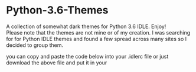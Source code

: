 # Python-3.6-Themes

A collection of somewhat dark themes for Python 3.6 IDLE.  Enjoy!  
Please note that the themes are not mine or of my creation.  I was searching for for Python IDLE themes and found a few spread across many sites so I decided to group them.  

you can copy and paste the code below into your .idlerc file or just download the above file and put it in your 

